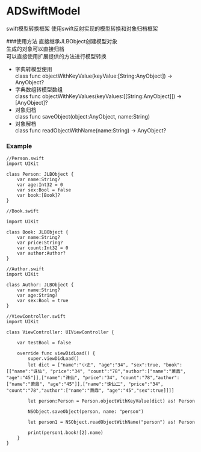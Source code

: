 # ADSwiftModel
swift模型转换框架
使用swift反射实现的模型转换和对象归档框架

###使用方法
直接继承JLBObject创建模型对象</br>
生成的对象可以直接归档</br>
可以直接使用扩展提供的方法进行模型转换</br>
* 字典转模型使用</br>
class func objectWithKeyValue(keyValue:[String:AnyObject]) -> AnyObject?</br>
* 字典数组转模型数组</br>
class func objectWithKeyValues(keyValues:[[String:AnyObject]]) -> [AnyObject]?</br>
* 对象归档</br>
 class func saveObject(object:AnyObject, name:String)</br>
* 对象解档</br>
  class func readObjectWithName(name:String) -> AnyObject?</br>
### Example
```  
//Person.swift
import UIKit

class Person: JLBObject {
    var name:String?
    var age:Int32 = 0
    var sex:Bool = false
    var book:[Book]?
}

//Book.swift

import UIKit

class Book: JLBObject {
    var name:String?
    var price:String?
    var count:Int32 = 0
    var author:Author?
}

//Author.swift
import UIKit

class Author: JLBObject {
    var name:String?
    var age:String?
    var sex:Bool = true
}

//ViewController.swift
import UIKit

class ViewController: UIViewController {
    
    var testBool = false

    override func viewDidLoad() {
        super.viewDidLoad()
        let dict = ["name":"小史", "age":"34", "sex":true, "book":[["name":"诛仙", "price":"34", "count":"78","author":["name":"萧鼎", "age":"45"]],["name":"诛仙", "price":"34", "count":"78","author":["name":"萧鼎", "age":"45"]],["name":"诛仙二", "price":"34", "count":"78","author":["name":"萧鼎", "age":"45","sex":true]]]]
        
        let person:Person = Person.objectWithKeyValue(dict) as! Person
        
        NSObject.saveObject(person, name: "person")
        
        let person1 = NSObject.readObjectWithName("person") as! Person
        
        print(person1.book![2].name)
    }
}
```
